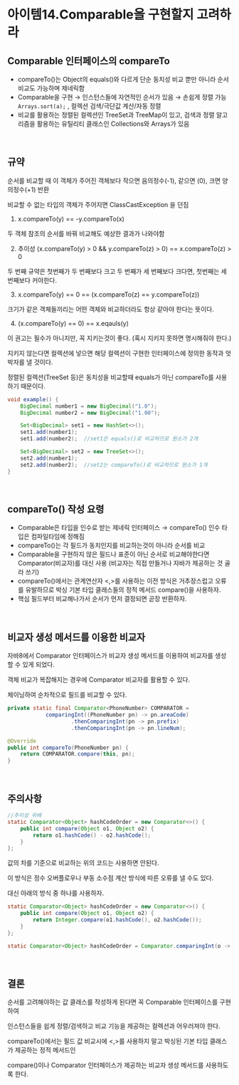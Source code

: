 # 아이템14.Comparable을 구현할지 고려하라

## **Comparable 인터페이스의 compareTo**

- compareTo()는 Object의 equals()와 다르게 단순 동치성 비교 뿐만 아니라 순서 비교도 가능하며 제네릭함
- Comparable을 구현 → 인스턴스들에 자연적인 순서가 있음 → 손쉽게 정렬 가능 `Arrays.sort(a);` , 컬렉션 검색/극단값 계산/자동 정렬
- 비교를 활용하는 정렬된 컬렉션인 TreeSet과 TreeMap이 있고, 검색과 정렬 알고리즘을 활용하는 유틸리티 클래스인 Collections와 Arrays가 있음

<br>

## 규약

순서를 비교할 때 이 객체가 주어진 객체보다 작으면 음의정수(-1), 같으면 (0), 크면 양의정수(+1) 반환

비교할 수 없는 타입의 객체가 주어지면 ClassCastException 을 던짐

1) x.compareTo(y) == -y.compareTo(x)

두 객체 참조의 순서를 바꿔 비교해도 예상한 결과가 나와야함

2) 추이성 (x.compareTo(y) > 0 && y.compareTo(z) > 0) == x.compareTo(z) > 0

두 번째 규약은 첫번째가 두 번째보다 크고 두 번째가 세 번째보다 크다면, 첫번째는 세번째보다 커야한다.

3) x.compareTo(y) == 0 == (x.compareTo(z) == y.compareTo(z))

크기가 같은 객체들끼리는 어떤 객체와 비교하더라도 항상 같아야 한다는 뜻이다.

4) (x.compareTo(y) == 0) == x.eqauls(y)

이 권고는 필수가 아니지만, 꼭 지키는것이 좋다. (혹시 지키지 못하면 명시해줘야 한다.)

지키지 않는다면 컬렉션에 넣으면 해당 컬렉션이 구현한 인터페이스에 정의한 동작과 엇박자를 낼 것이다.

정렬된 컬렉션(TreeSet 등)은 동치성을 비교할때 equals가 아닌 compareTo를 사용하기 때문이다.

```java
void example() {
    BigDecimal number1 = new BigDecimal("1.0");
    BigDecimal number2 = new BigDecimal("1.00");

    Set<BigDecimal> set1 = new HashSet<>();
    set1.add(number1);
    set1.add(number2);  //set1은 equals()로 비교하므로 원소가 2개

    Set<BigDecimal> set2 = new TreeSet<>();
    set2.add(number1);
    set2.add(number2);  //set2는 compareTo()로 비교하므로 원소가 1개
}
```

<br>

## compareTo() 작성 요령

- Comparable은 타입을 인수로 받는 제네릭 인터페이스 → compareTo() 인수 타입은 컴파일타임에 정해짐
- compareTo()는 각 필드가 동치인지를 비교하는것이 아니라 순서를 비교
- Comparable을 구현하지 않은 필드나 표준이 아닌 순서로 비교해야한다면 Comparator(비교자)를 대신 사용 (비교자는 직접 만들거나 자바가 제공하는 것 골라 쓰기)
- compareTo()에서는 관계연산자 <,>를 사용하는 이전 방식은 거추장스럽고 오류를 유발하므로 박싱 기본 타입 클래스들의 정적 메서드 compare()을 사용하자.
- 핵심 필드부터 비교해나가서 순서가 먼저 결정되면 곧장 반환하자.

<br>

## 비교자 생성 메서드를 이용한 비교자

자바8에서 Comparator 인터페이스가 비교자 생성 메서드를 이용하여 비교자를 생성할 수 있게 되었다.

객체 비교가 복잡해지는 경우에 Comparator 비교자를 활용할 수 있다.

체이닝하여 순차적으로 필드를 비교할 수 있다.

```java
private static final Comparator<PhoneNumber> COMPARATOR =
            comparingInt((PhoneNumber pn) -> pn.areaCode)
                    .thenComparingInt(pn -> pn.prefix)
                    .thenComparingInt(pn -> pn.lineNum);

@Override
public int compareTo(PhoneNumber pn) {
    return COMPARATOR.compare(this, pn);
}
```

<br>

## 주의사항

```java
//추이성 위배
static Comparator<Object> hashCodeOrder = new Comparator<>() {
    public int compare(Object o1, Object o2) {
        return o1.hashCode() - o2.hashCode();
    }
};
```

값의 차를 기준으로 비교하는 위의 코드는 사용하면 안된다.

이 방식은 정수 오버플로우나 부동 소수점 계산 방식에 따른 오류를 낼 수도 있다.

대신 아래의 방식 중 하나를 사용하자.

```java
static Comparator<Object> hashCodeOrder = new Comparator<>() {
    public int compare(Object o1, Object o2) {
        return Integer.compare(o1.hashCode(), o2.hashCode());
    }
};
```

```java
static Comparator<Object> hashCodeOrder = Comparator.comparingInt(o -> o.hashCode());
```

<br>

## 결론

순서를 고려해야하는 값 클래스를 작성하게 된다면 꼭 Comparable 인터페이스를 구현하여

인스턴스들을 쉽게 정렬/검색하고 비교 기능을 제공하는 컬렉션과 어우러져야 한다.

compareTo()에서는 필드 값 비교시에 <,>를 사용하지 말고 박싱된 기본 타입 클래스가 제공하는 정적 메서드인

compare()이나 Comparator 인터페이스가 제공하는 비교자 생성 메서드를 사용하도록 한다.